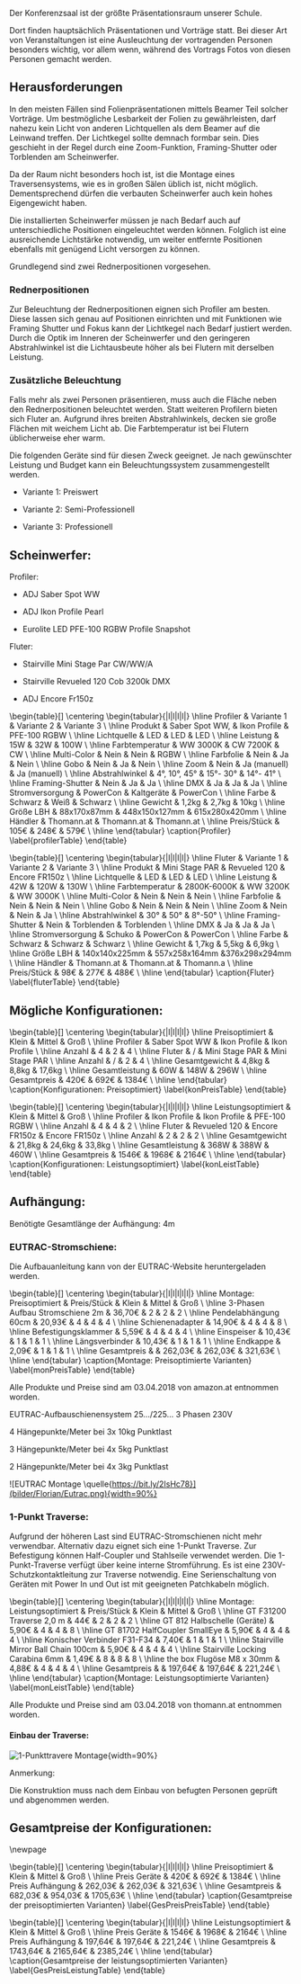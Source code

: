 Der Konferenzsaal ist der größte Präsentationsraum unserer Schule.

Dort finden hauptsächlich Präsentationen und Vorträge statt. Bei dieser
Art von Veranstaltungen ist eine Ausleuchtung der vortragenden Personen
besonders wichtig, vor allem wenn, während des Vortrags Fotos von diesen
Personen gemacht werden.

## Herausforderungen

In den meisten Fällen sind Folienpräsentationen mittels Beamer Teil
solcher Vorträge. Um bestmögliche Lesbarkeit der Folien zu
gewährleisten, darf nahezu kein Licht von anderen Lichtquellen als dem
Beamer auf die Leinwand treffen. Der Lichtkegel sollte demnach formbar
sein. Dies geschieht in der Regel durch eine Zoom-Funktion,
Framing-Shutter oder Torblenden am Scheinwerfer.

Da der Raum nicht besonders hoch ist, ist die Montage eines
Traversensystems, wie es in großen Sälen üblich ist, nicht möglich.
Dementsprechend dürfen die verbauten Scheinwerfer auch kein hohes
Eigengewicht haben.

Die installierten Scheinwerfer müssen je nach Bedarf auch auf
unterschiedliche Positionen eingeleuchtet werden können. Folglich ist
eine ausreichende Lichtstärke notwendig, um weiter entfernte Positionen
ebenfalls mit genügend Licht versorgen zu können.

Grundlegend sind zwei Rednerpositionen vorgesehen.

### Rednerpositionen

Zur Beleuchtung der Rednerpositionen eignen sich Profiler am besten.
Diese lassen sich genau auf Positionen einrichten und mit Funktionen wie
Framing Shutter und Fokus kann der Lichtkegel nach Bedarf justiert
werden. Durch die Optik im Inneren der Scheinwerfer und den geringeren
Abstrahlwinkel ist die Lichtausbeute höher als bei Flutern mit derselben
Leistung.

### Zusätzliche Beleuchtung

Falls mehr als zwei Personen präsentieren, muss auch die Fläche neben
den Rednerpositionen beleuchtet werden. Statt weiteren Profilern bieten
sich Fluter an. Aufgrund ihres breiten Abstrahlwinkels, decken sie große
Flächen mit weichem Licht ab. Die Farbtemperatur ist bei Flutern
üblicherweise eher warm.

Die folgenden Geräte sind für diesen Zweck geeignet. Je nach gewünschter
Leistung und Budget kann ein Beleuchtungssystem zusammengestellt werden.

-   Variante 1: Preiswert

-   Variante 2: Semi-Professionell

-   Variante 3: Professionell


## Scheinwerfer:

Profiler:

-   ADJ Saber Spot WW

-   ADJ Ikon Profile Pearl

-   Eurolite LED PFE-100 RGBW Profile Snapshot


Fluter:

-   Stairville Mini Stage Par CW/WW/A

-   Stairville Revueled 120 Cob 3200k DMX

-   ADJ Encore Fr150z

\begin{table}[]
\centering
\begin{tabular}{|l|l|l|l|}
\hline
Profiler        & Variante 1        & Variante 2         & Variante 3         \\ \hline
Produkt         & Saber Spot WW,    & Ikon Profile       & PFE-100 RGBW       \\ \hline
Lichtquelle     & LED               & LED                & LED                \\ \hline
Leistung        & 15W               & 32W                & 100W               \\ \hline
Farbtemperatur  & WW 3000K          & CW 7200K           & CW                 \\ \hline
Multi-Color     & Nein              & Nein               & RGBW               \\ \hline
Farbfolie       & Nein              & Ja                 & Nein               \\ \hline
Gobo            & Nein              & Ja                 & Nein               \\ \hline
Zoom            & Nein              & Ja (manuell)       & Ja (manuell)       \\ \hline
Abstrahlwinkel  & 4°, 10°, 45°      & 15°- 30°           & 14°- 41°           \\ \hline
Framing-Shutter & Nein              & Ja                 & Ja                 \\ \hline
DMX             & Ja                & Ja                 & Ja                 \\ \hline
Stromversorgung & PowerCon          & Kaltgeräte         & PowerCon           \\ \hline
Farbe           & Schwarz           & Weiß               & Schwarz            \\ \hline
Gewicht         & 1,2kg             & 2,7kg              & 10kg               \\ \hline
Größe LBH       & 88x170x87mm       & 448x150x127mm      & 615x280x420mm      \\ \hline
Händler         & Thomann.at        & Thomann.at         & Thomann.at         \\ \hline
Preis/Stück     & 105€              & 248€               & 579€               \\ \hline
\end{tabular}
\caption{Profiler}
\label{profilerTable}
\end{table}

\begin{table}[]
\centering
\begin{tabular}{|l|l|l|l|}
\hline
Fluter          & Variante 1       & Variante 2      & Variante 3      \\ \hline
Produkt         & Mini Stage PAR   & Revueled 120    & Encore FR150z   \\ \hline
Lichtquelle     & LED              & LED             & LED             \\ \hline
Leistung        & 42W              & 120W            & 130W            \\ \hline
Farbtemperatur  & 2800K-6000K      & WW 3200K        & WW 3000K        \\ \hline
Multi-Color     & Nein             & Nein            & Nein            \\ \hline
Farbfolie       & Nein             & Nein            & Nein            \\ \hline
Gobo            & Nein             & Nein            & Nein            \\ \hline
Zoom            & Nein             & Nein            & Ja              \\ \hline
Abstrahlwinkel  & 30°              & 50°             & 8°-50°          \\ \hline
Framing-Shutter & Nein             & Torblenden      & Torblenden      \\ \hline
DMX             & Ja               & Ja              & Ja              \\ \hline
Stromversorgung & Schuko           & PowerCon        & PowerCon        \\ \hline
Farbe           & Schwarz          & Schwarz         & Schwarz         \\ \hline
Gewicht         & 1,7kg            & 5,5kg           & 6,9kg           \\ \hline
Größe LBH       & 140x140x225mm    & 557x258x164mm   &376x298x294mm    \\ \hline
Händler         & Thomann.at       & Thomann.at      & Thomann.a       \\ \hline
Preis/Stück     & 98€              & 277€            & 488€            \\ \hline
\end{tabular}
\caption{Fluter}
\label{fluterTable}
\end{table}

## Mögliche Konfigurationen:

\begin{table}[]
\centering
\begin{tabular}{|l|l|l|l|}
\hline
Preisoptimiert & Klein           & Mittel          & Groß                 \\ \hline
Profiler       & Saber Spot WW   & Ikon Profile    & Ikon Profile         \\ \hline
Anzahl         & 4               & 2               & 4                    \\ \hline
Fluter         & /               & Mini Stage PAR  & Mini Stage PAR       \\ \hline
Anzahl         & /               & 2               & 4                    \\ \hline
Gesamtgewicht  & 4,8kg           & 8,8kg           & 17,6kg               \\ \hline
Gesamtleistung & 60W             & 148W            & 296W                 \\ \hline
Gesamtpreis    & 420€            & 692€            & 1384€                \\ \hline
\end{tabular}
\caption{Konfigurationen: Preisoptimiert}
\label{konPreisTable}
\end{table}

\begin{table}[]
\centering
\begin{tabular}{|l|l|l|l|}
\hline
Leistungsoptimiert & Klein          & Mittel           & Groß           \\ \hline
Profiler           & Ikon Profile   & Ikon Profile     & PFE-100 RGBW   \\ \hline
Anzahl             & 4              & 4                & 2              \\ \hline
Fluter             & Revueled 120   & Encore FR150z    & Encore FR150z  \\ \hline
Anzahl             & 2              & 2                & 2              \\ \hline
Gesamtgewicht      & 21,8kg         & 24,6kg           & 33,8kg         \\ \hline
Gesamtleistung     & 368W           & 388W             & 460W           \\ \hline
Gesamtpreis        & 1546€          & 1968€            & 2164€          \\ \hline
\end{tabular}
\caption{Konfigurationen: Leistungsoptimiert}
\label{konLeistTable}
\end{table}

## Aufhängung:

Benötigte Gesamtlänge der Aufhängung: 4m

### EUTRAC-Stromschiene:

Die Aufbauanleitung kann von der EUTRAC-Website heruntergeladen werden.

\begin{table}[]
\centering
\begin{tabular}{|l|l|l|l|l|}
\hline
Montage: Preisoptimiert         & Preis/Stück & Klein   & Mittel  & Groß    \\ \hline
3-Phasen Aufbau Stromschiene 2m & 36,70€      & 2       & 2       & 2       \\ \hline
Pendelabhängung 60cm            & 20,93€      & 4       & 4       & 4       \\ \hline
Schienenadapter                 & 14,90€      & 4       & 4       & 8       \\ \hline
Befestigungsklammer             & 5,59€       & 4       & 4       & 4       \\ \hline
Einspeiser                      & 10,43€      & 1       & 1       & 1       \\ \hline
Längsverbinder                  & 10,43€      & 1       & 1       & 1       \\ \hline
Endkappe                        & 2,09€       & 1       & 1       & 1       \\ \hline
Gesamtpreis                     &             & 262,03€ & 262,03€ & 321,63€ \\ \hline
\end{tabular}
\caption{Montage: Preisoptimierte Varianten}
\label{monPreisTable}
\end{table}

Alle Produkte und Preise sind am 03.04.2018 von amazon.at entnommen
worden.

EUTRAC-Aufbauschienensystem 25.../225... 3 Phasen 230V

4 Hängepunkte/Meter bei 3x 10kg Punktlast

3 Hängepunkte/Meter bei 4x 5kg Punktlast

2 Hängepunkte/Meter bei 4x 3kg Punktlast

![EUTRAC Montage \quelle{https://bit.ly/2IsHc78}](bilder/Florian/Eutrac.png){width=90%}

### 1-Punkt Traverse:

Aufgrund der höheren Last sind EUTRAC-Stromschienen nicht mehr
verwendbar. Alternativ dazu eignet sich eine 1-Punkt Traverse. Zur
Befestigung können Half-Coupler und Stahlseile verwendet werden. Die
1-Punkt-Traverse verfügt über keine interne Stromführung. Es ist eine
230V-Schutzkontaktleitung zur Traverse notwendig. Eine Serienschaltung
von Geräten mit Power In und Out ist mit geeigneten Patchkabeln möglich.

\begin{table}[]
\centering
\begin{tabular}{|l|l|l|l|l|}
\hline
Montage: Leistungsoptimiert        & Preis/Stück & Klein   & Mittel  & Groß    \\ \hline
GT F31200 Traverse 2,0 m           & 44€         & 2       & 2       & 2       \\ \hline
GT 812 Halbschelle (Geräte)        & 5,90€       & 4       & 4       & 8       \\ \hline
GT 81702 HalfCoupler SmallEye      & 5,90€       & 4       & 4       & 4       \\ \hline
Konischer Verbinder F31-F34        & 7,40€       & 1       & 1       & 1       \\ \hline
Stairville Mirror Ball Chain 100cm & 5,90€       & 4       & 4       & 4       \\ \hline
Stairville Locking Carabina 6mm    & 1,49€       & 8       & 8       & 8       \\ \hline
the box Flugöse M8 x 30mm          & 4,88€       & 4       & 4       & 4       \\ \hline
Gesamtpreis                        &             & 197,64€ & 197,64€ & 221,24€ \\ \hline
\end{tabular}
\caption{Montage: Leistungsoptimierte Varianten}
\label{monLeistTable}
\end{table}

Alle Produkte und Preise sind am 03.04.2018 von thomann.at entnommen
worden.


#### Einbau der Traverse:

![1-Punkttravere Montage](bilder/Florian/TrussMontage){width=90%}

Anmerkung:

Die Konstruktion muss nach dem Einbau von befugten Personen geprüft und
abgenommen werden.

## Gesamtpreise der Konfigurationen:

\newpage

\begin{table}[]
\centering
\begin{tabular}{|l|l|l|l|}
\hline
Preisoptimiert   & Klein   & Mittel  & Groß     \\ \hline
Preis Geräte     & 420€    & 692€    & 1384€    \\ \hline
Preis Aufhängung & 262,03€ & 262,03€ & 321,63€  \\ \hline
Gesamtpreis      & 682,03€ & 954,03€ & 1705,63€ \\ \hline
\end{tabular}
\caption{Gesamtpreise der preisoptimierten Varianten}
\label{GesPreisPreisTable}
\end{table}

\begin{table}[]
\centering
\begin{tabular}{|l|l|l|l|}
\hline
Leistungsoptimiert & Klein    & Mittel   & Groß     \\ \hline
Preis Geräte       & 1546€    & 1968€    & 2164€    \\ \hline
Preis Aufhängung   & 197,64€  & 197,64€  & 221,24€  \\ \hline
Gesamtpreis        & 1743,64€ & 2165,64€ & 2385,24€ \\ \hline
\end{tabular}
\caption{Gesamtpreise der leistungsoptimierten Varianten}
\label{GesPreisLeistungTable}
\end{table}

